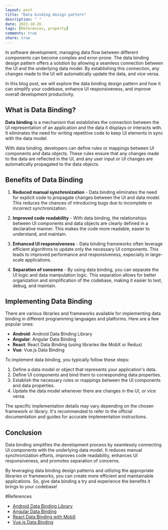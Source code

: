 ```yaml
---
layout: post
title: "Data binding design pattern"
description: " "
date: 2023-10-26
tags: [References, property]
comments: true
share: true
---
```


In software development, managing data flow between different components can become complex and error-prone. The data binding design pattern offers a solution by allowing a seamless connection between the UI and the underlying data model. By establishing this connection, any changes made to the UI will automatically update the data, and vice versa.

In this blog post, we will explore the data binding design pattern and how it can simplify your codebase, enhance UI responsiveness, and improve overall development productivity.

## What is Data Binding?

**Data binding** is a mechanism that establishes the connection between the UI representation of an application and the data it displays or interacts with. It eliminates the need for writing repetitive code to keep UI elements in sync with the data model.

With data binding, developers can define rules or mappings between UI components and data objects. These rules ensure that any changes made to the data are reflected in the UI, and any user input or UI changes are automatically propagated to the data objects.

## Benefits of Data Binding

1. **Reduced manual synchronization** - Data binding eliminates the need for explicit code to propagate changes between the UI and data model. This reduces the chances of introducing bugs due to incomplete or incorrect synchronization.

2. **Improved code readability** - With data binding, the relationships between UI components and data objects are clearly defined in a declarative manner. This makes the code more readable, easier to understand, and maintain.

3. **Enhanced UI responsiveness** - Data binding frameworks often leverage efficient algorithms to update only the necessary UI components. This leads to improved performance and responsiveness, especially in large-scale applications.

4. **Separation of concerns** - By using data binding, you can separate the UI logic and data manipulation logic. This separation allows for better organization and simplification of the codebase, making it easier to test, debug, and maintain.

## Implementing Data Binding

There are various libraries and frameworks available for implementing data binding in different programming languages and platforms. Here are a few popular ones:

- **Android**: Android Data Binding Library
- **Angular**: Angular Data Binding
- **React**: React Data Binding (using libraries like MobX or Redux)
- **Vue**: Vue.js Data Binding

To implement data binding, you typically follow these steps:

1. Define a data model or object that represents your application's data.
2. Define UI components and bind them to corresponding data properties.
3. Establish the necessary rules or mappings between the UI components and data properties.
4. Update the data model whenever there are changes in the UI, or vice versa.

The specific implementation details may vary depending on the chosen framework or library. It's recommended to refer to the official documentation and guides for accurate implementation instructions.

## Conclusion

Data binding simplifies the development process by seamlessly connecting UI components with the underlying data model. It reduces manual synchronization efforts, improves code readability, enhances UI responsiveness, and promotes separation of concerns.

By leveraging data binding design patterns and utilizing the appropriate libraries or frameworks, you can create more efficient and maintainable applications. So, give data binding a try and experience the benefits it brings to your codebase!

#References
- [Android Data Binding Library](https://developer.android.com/topic/libraries/data-binding)
- [Angular Data Binding](https://angular.io/guide/template-syntax#property-binding)
- [React Data Binding with MobX](https://mobx.js.org/README.html)
- [Vue.js Data Binding](https://vuejs.org/v2/guide/syntax.html#v-bind)